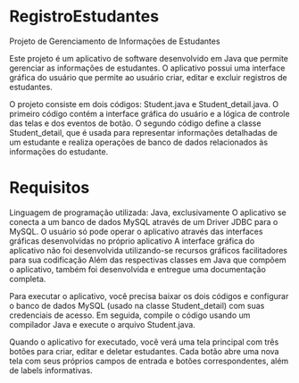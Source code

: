 # RegistroEstudantes
Projeto de Gerenciamento de Informações de Estudantes

Este projeto é um aplicativo de software desenvolvido em Java que permite gerenciar as informações de estudantes. O aplicativo possui uma interface gráfica do usuário que permite ao usuário criar, editar e excluir registros de estudantes.

O projeto consiste em dois códigos: Student.java e Student_detail.java. O primeiro código contém a interface gráfica do usuário e a lógica de controle das telas e dos eventos de botão. O segundo código define a classe Student_detail, que é usada para representar informações detalhadas de um estudante e realiza operações de banco de dados relacionados às informações do estudante.

# Requisitos
Linguagem de programação utilizada: Java, exclusivamente
O aplicativo se conecta a um banco de dados MySQL através de um Driver JDBC para o MySQL.
O usuário só pode operar o aplicativo através das interfaces gráficas desenvolvidas no próprio aplicativo
A interface gráfica do aplicativo não foi desenvolvida utilizando-se recursos gráficos facilitadores para sua codificação
Além das respectivas classes em Java que compõem o aplicativo, também foi desenvolvida e entregue uma documentação completa.

Para executar o aplicativo, você precisa baixar os dois códigos e configurar o banco de dados MySQL (usado na classe Student_detail) com suas credenciais de acesso. Em seguida, compile o código usando um compilador Java e execute o arquivo Student.java.

Quando o aplicativo for executado, você verá uma tela principal com três botões para criar, editar e deletar estudantes. Cada botão abre uma nova tela com seus próprios campos de entrada e botões correspondentes, além de labels informativas.


